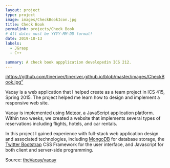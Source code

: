 ```yaml
---
layout: project
type: project
image: images/CheckBookIcon.jpg
title: Check Book
permalink: projects/Check Book
# All dates must be YYYY-MM-DD format!
date: 2019-10-13
labels:
  - JGrasp
  - C++

summary: A check book appplication developedin ICS 212.
---
```


<ihttps://github.com/tineriver/tineriver.github.io/blob/master/images/CheckBook.jpg">

Vacay is a web application that I helped create as a team project in ICS 415, Spring 2015. The project helped me learn how to design and implement a responsive web site.

Vacay is implemented using [Meteor](http://meteor.com), a JavaScript application platform. Within two weeks, we created a website that implements several types of reservations including flights, hotels, and car rentals.

In this project I gained experience with full-stack web application design and associated technologies, including [MongoDB](http://mongodb.com) for database storage, the [Twitter Bootstrap](http://getbootstrap.com/) CSS Framework for the user interface, and Javascript for both client and server-side programming. 
 
Source: <a href="https://github.com/theVacay/vacay"><i class="large github icon"></i>theVacay/vacay</a>
